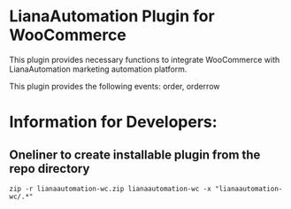 # LianaAutomation Plugin for WooCommerce

This plugin provides necessary functions to integrate WooCommerce with LianaAutomation marketing automation platform.

This plugin provides the following events: order, orderrow

# Information for Developers:

## Oneliner to create installable plugin from the repo directory

```
zip -r lianaautomation-wc.zip lianaautomation-wc -x "lianaautomation-wc/.*" 
```
